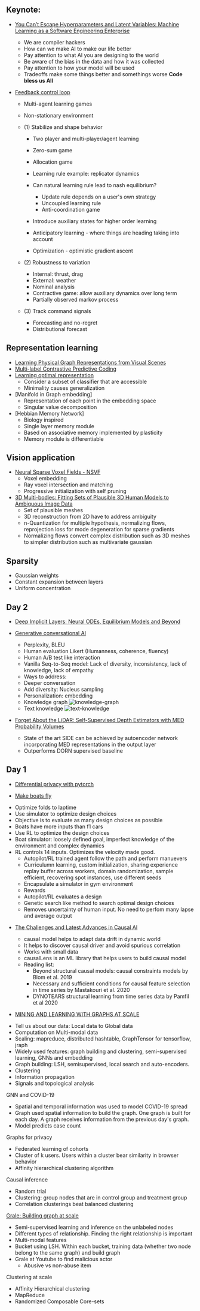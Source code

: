 
## Keynote: 

* [You Can’t Escape Hyperparameters and Latent Variables: Machine Learning as a Software Engineering Enterprise](https://neurips.cc/virtual/2020/protected/invited_16166.html)
    - We are compiler hackers
    - How can we make AI to make our life better
    - Pay attention to what AI you are designing to the world
    - Be aware of the bias in the data and how it was collected
    - Pay attention to how your model will be used
    - Tradeoffs make some things better and somethings worse 
    **Code bless us All**

* [Feedback control loop](https://neurips.cc/virtual/2020/protected/invited_16168.html)   
    - Multi-agent learning games
    - Non-stationary environment
    - (1) Stabilize and shape behavior
        - Two player and multi-player/agent learning
        - Zero-sum game
        - Allocation game
        - Learning rule example: replicator dynamics
        - Can natural learning rule lead to nash equilibrium?
            - Update rule depends on a user's own strategy
            - Uncoupled learning rule
            - Anti-coordination game

        - Introduce auxiliary states for higher order learning
        - Anticipatory learning - where things are heading taking into account
        - Optimization - optimistic gradient ascent
    
    - (2) Robustness to variation
        - Internal: thrust, drag
        - External: weather
        - Nominal analysis
        - Contractive game: allow auxiliary dynamics over long term
        - Partially observed markov process
        
    - (3) Track command signals
        - Forecasting and no-regret
        - Distributional forecast
        
   
## Representation learning

* [Learning Physical Graph Representations from Visual Scenes](https://neurips.cc/virtual/2020/protected/poster_4324e8d0d37b110ee1a4f1633ac52df5.html)
* [Multi-label Contrastive Predictive Coding](https://neurips.cc/virtual/2020/protected/poster_5cd5058bca53951ffa7801bcdf421651.html)
* [Learning optimal representation](https://neurips.cc/virtual/2020/public/poster_d8ea5f53c1b1eb087ac2e356253395d8.html)
    - Consider a subset of classifier that are accessible
    - Minimality causes generalization
* [Manifold in Graph embedding]
    - Representation of each point in the embedding space
    - Singular value decomposition
* [Hebbian Memory Network]
    - Biology inspired
    - Single layer memory module
    - Based on associative memory implemented by plasticity
    - Memory module is differentiable
    
## Vision application

* [Neural Sparse Voxel Fields - NSVF](https://neurips.cc/virtual/2020/protected/poster_b4b758962f17808746e9bb832a6fa4b8.html)
    - Voxel embedding
    - Ray voxel intersection and matching
    - Progressive initialization with self pruning
* [3D Multi-bodies: Fitting Sets of Plausible 3D Human Models to Ambiguous Image Data](https://neurips.cc/virtual/2020/protected/poster_ebf99bb5df6533b6dd9180a59034698d.html)
    - Set of plausible meshes
    - 3D reconstruction from 2D have to address ambiguity
    - n-Quantization for multiple hypothesis, normalizing flows, reprojection loss for mode degeneration for sparse gradients
    - Normalizing flows convert complex distribution such as 3D meshes to simpler distribution such as multivariate gaussian
    
## Sparsity

- Gaussian weights
- Constant expansion between layers
- Uniform concentration

## Day 2

* [Deep Implicit Layers: Neural ODEs, Equilibrium Models and Beyond](https://neurips.cc/virtual/2020/protected/tutorial_ad1df793247a0e650d0d7166341b8d97.html)

* [Generative conversational AI](https://neurips.cc/virtual/2020/protected/tutorial_3e267ff3c8b6621e5ad4d0f26142892b.html)
    - Perplexity, BLEU
    - Human evaluation Likert (Humanness, coherence, fluency)
    - Human A/B test like interaction
    - Vanilla Seq-to-Seq model: Lack of diversity, inconsistency, lack of knowledge, lack of empathy
    - Ways to address:
    - Deeper conversation 
    - Add diversity: Nucleus sampling
    - Personalization: embedding
    - Knowledge graph
    ![knowledge-graph](/images/knowledge-graph.png)
    - Text knowledge
    ![text-knowledge](/images/text-knowledge.png)

* [Forget About the LiDAR: Self-Supervised Depth Estimators with MED Probability Volumes](https://slideslive.com/38942458/forget-about-the-lidar-selfsupervised-depth-estimators-with-med-probability-volumes)
    - State of the art SIDE can be achieved by autoencoder network incorporating MED representations in the output layer
    - Outperforms DORN supervised baseline
    
    
## Day 1

* [Differential privacy with pytorch](https://slideslive.com/38942327/opacus-differential-privacy-on-pytorch)
<div id="presentation-embed-38942327"></div>
<script src='https://slideslive.com/embed_presentation.js'></script>
<script>
    embed = new SlidesLiveEmbed('presentation-embed-38942327', {
        presentationId: '38942327',
        autoPlay: false, // change to true to autoplay the embedded presentation
        verticalEnabled: true
    });
</script>

* [Make boats fly](https://neurips.cc/ExpoConferences/2020/talk%20panel/21297)
- Optimize folds to laptime
- Use simulator to optimize design choices
- Objective is to evaluate as many design choices as possible
- Boats have more inputs than f1 cars
- Use RL to optimize the design choices
- Boat simulator: loosely defined goal, imperfect knowledge of the environment and complex dynamics
- RL controls 14 inputs. Optimizes the velocity made good.
    - Autopilot/RL trained agent follow the path and perform manuevers
    - Curriculumn learning, custom initialization, sharing experience replay buffer across workers, domain randomization, sample efficient, recovering spot instances, use different seeds
    - Encapsulate a simulator in gym environment
    - Rewards
    - Autopilot/RL evaluates a design
    - Genetic search like method to search optimal design choices
    - Removes uncertainty of human input. No need to perfom many lapse and average output

* [The Challenges and Latest Advances in Causal AI](https://slideslive.com/38942298/the-challenges-and-latest-advances-in-causal-ai)
    - causal model helps to adapt data drift in dynamic world
    -  It helps to discover causal driver and avoid spurious correlation
    - Works with small data
    - causalLens is an ML library that helps users to build causal model
    - Reading list:
        - Beyond structural causal models: causal constraints models by Blom et al. 2019
        - Necessary and sufficient conditions for causal feature selection in time series by Mastakouri et al. 2020
        - DYNOTEARS structural learning from time series data by Pamfil et al 2020

* [MINING AND LEARNING WITH GRAPHS AT SCALE](https://neurips.cc/ExpoConferences/2020/workshop/20237)
- Tell us about our data:  Local data to Global data
- Computation on Multi-modal data
- Scaling: mapreduce, distributed hashtable, GraphTensor for tensorflow, jraph 
- Widely used features: graph building and clustering, semi-supervised learning, GNNs and embedding
- Graph building: LSH, semisupervised, local search and auto-encoders.
- Clustering
- Information propagation
- Signals and topological analysis

GNN and COVID-19
- Spatial and temporal information was used to model COVID-19 spread
- Graph used spatial information to build the graph. One graph is built for each day. A graph receives information from the previous day's graph.
- Model predicts case count

Graphs for privacy
- Federated learning of cohorts
- Cluster of k users. Users within a cluster bear similarity in browser behavior
- Affinity hierarchical clustering algorithm

Causal inference
- Random trial
- Clustering: group nodes that are in control group and treatment group
- Correlation clusterings beat balanced clustering

[Grale: Building graph at scale](https://arxiv.org/pdf/2007.12002.pdf)
- Semi-supervised learning and inference on the unlabeled nodes
- Different types of relationship. Finding the right relationship is important
- Multi-modal features
- Bucket using LSH. Within each bucket, training data (whether two node belong to the same graph) and build graph
- Grale at Youtube to find malicious actor
    - Abusive vs non-abuse item

Clustering at scale
- Affinity Hierarchical clustering
- MapReduce 
- Randomized Composable Core-sets

